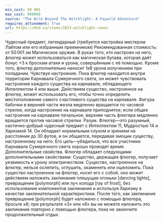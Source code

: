 ```yaml
---
min_cost: 50 001
max_cost: 999999
source: "The Wild Beyond The Witchlight: A Feywild Adventure"
requires_attunement: True
url: https://dnd.su/items/2833-witchlight-vane/
---
```


Чудесный предмет, легендарный (требуется настройка мистером Лайтом или его избранным преемником)
Рекомендованная стоимость: от 50 001 зм
Магическое оружие. В руках того, кто настроен на него, флюгер может использоваться как магическая булава, которая даёт бонус +3 к броскам атаки и урона, совершённым с её помощью. Кроме того, флюгер дополнительно наносит 1к8 урона излучением при попадании.
Чувствуя настроение. Пока флюгер находится внутри территории Карнавала Сумеречного света, он может чувствовать настроение каждого существа на карнавале, обладающего Интеллектом 4 или выше. Действием существо, настроенное на флюгер, может использовать его, чтобы точно определить местоположение самого счастливого существа на карнавале.
Фигура бабочки в верхней части жезла медленно вращается по часовой стрелке, когда настроение на карнавале приподнятое; если общее настроение на карнавале печальное, верхняя часть флюгера медленно вращается против часовой стрелки.
Разум. Флюгер—это разумный, хаотично-добрый чудесный предмет с Интеллектом 11, Мудростью 14 и Харизмой 14. Он обладает нормальным слухом и зрением на расстоянии до 30 футов, и он общается, передавая эмоции существу, настроенному на него. Его цель—убедиться, что все участники Карнавала Сумеречного света хорошо проводят время.
Дополнительные свойства. Флюгер обладает следующими дополнительными свойствами:
Существо, держащее флюгер, получает уязвимость к урону электричеством.
Существо, настроенное на флюгер, нельзя ослепить, оглушить, окаменеть или ошеломить.
Пока существо настроенное на флюгер, носит его с собой, оно может действием наложить заклинания пляшущие огоньки [dancing lights], превращение [polymorph] или луч холода [ray of frost], без использования компонентов заклинания и используя Харизму в качестве заклинательной характеристики. После того, как заклинание превращение [polymorph] будет наложено с помощью флюгера, бросьте к8; при результате «3» или «8» вы не можете наложить это заклинание повторно с помощью флюгера, пока не закончите продолжительный отдых.